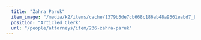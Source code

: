 ```yaml
---
  title: "Zahra Paruk"
  item_image: "/media/k2/items/cache/1379b5de7cb668c186ab48a9361eabd7_L.jpg"
  position: "Articled Clerk"
  url: "/people/attorneys/item/236-zahra-paruk"
---
```


